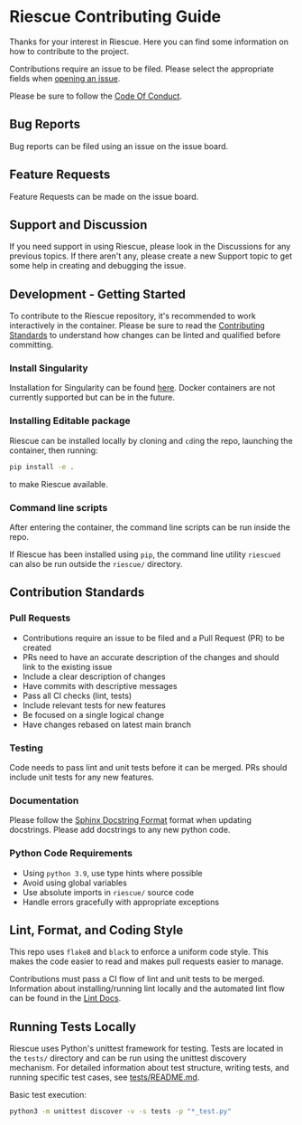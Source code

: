 # Riescue Contributing Guide
Thanks for your interest in Riescue. Here you can find some information on how to contribute to the project.

Contributions require an issue to be filed. Please select the appropriate fields when [opening an issue](https://github.com/tenstorrent/riescue/issues/new/choose).

Please be sure to follow the [Code Of Conduct](./CODE_OF_CONDUCT.md).

## Bug Reports
Bug reports can be filed using an issue on the issue board.

## Feature Requests
Feature Requests can be made on the issue board.

## Support and Discussion
If you need support in using Riescue, please look in the Discussions for any previous topics. If there aren't any, please create a new Support topic to get some help in creating and debugging the issue.

## Development - Getting Started
To contribute to the Riescue repository, it's recommended to work interactively in the container. Please be sure to read the [Contributing Standards](#contribution-standards) to understand how changes can be linted and qualified before committing.

### Install Singularity
Installation for Singularity can be found [here](https://docs.sylabs.io/guides/3.0/user-guide/installation.html).
Docker containers are not currently supported but can be in the future.

### Installing Editable package
Riescue can be installed locally by cloning and `cd`ing the repo, launching the container, then running:
```bash
pip install -e .
```
to make Riescue available.

### Command line scripts
After entering the container, the command line scripts can be run inside the repo.

If Riescue has been installed using `pip`, the command line utility `riescued` can also be run outside the `riescue/` directory.

## Contribution Standards

### Pull Requests
- Contributions require an issue to be filed and a Pull Request (PR) to be created
- PRs need to have an accurate description of the changes and should link to the existing issue
- Include a clear description of changes
- Have commits with descriptive messages
- Pass all CI checks (lint, tests)
- Include relevant tests for new features
- Be focused on a single logical change
- Have changes rebased on latest main branch

### Testing
Code needs to pass lint and unit tests before it can be merged. PRs should include unit tests for any new features.

### Documentation
Please follow the [Sphinx Docstring Format](https://sphinx-rtd-tutorial.readthedocs.io/en/latest/docstrings.html) format when updating docstrings. Please add docstrings to any new python code.

### Python Code Requirements
- Using `python 3.9`, use type hints where possible
- Avoid using global variables
- Use absolute imports in `riescue/` source code
- Handle errors gracefully with appropriate exceptions

## Lint, Format, and Coding Style
This repo uses `flake8` and `black` to enforce a uniform code style. This makes the code easier to read and makes pull requests easier to manage.

Contributions must pass a CI flow of lint and unit tests to be merged. Information about installing/running lint locally and the automated lint flow can be found in the [Lint Docs](../docs/lint.md).

## Running Tests Locally
Riescue uses Python's unittest framework for testing. Tests are located in the `tests/` directory and can be run using the unittest discovery mechanism. For detailed information about test structure, writing tests, and running specific test cases, see [tests/README.md](../tests/README.md).

Basic test execution:
```bash
python3 -m unittest discover -v -s tests -p "*_test.py"
```

